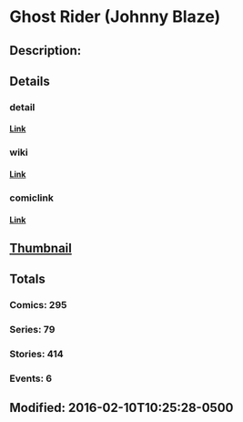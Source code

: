 # Ghost Rider (Johnny Blaze)
## Description: 
## Details
### detail
#### [Link](http://marvel.com/comics/characters/1009318/ghost_rider_johnny_blaze?utm_campaign=apiRef&utm_source=225578a89fc76f3d20fbffda5d17a88d)
### wiki
#### [Link](http://marvel.com/universe/Ghost_Rider_%28John_Blaze%29?utm_campaign=apiRef&utm_source=225578a89fc76f3d20fbffda5d17a88d)
### comiclink
#### [Link](http://marvel.com/comics/characters/1009318/ghost_rider_johnny_blaze?utm_campaign=apiRef&utm_source=225578a89fc76f3d20fbffda5d17a88d)
## [Thumbnail](http://i.annihil.us/u/prod/marvel/i/mg/3/80/52696ba1353e7.jpg)
## Totals
### Comics: 295
### Series: 79
### Stories: 414
### Events: 6
## Modified: 2016-02-10T10:25:28-0500